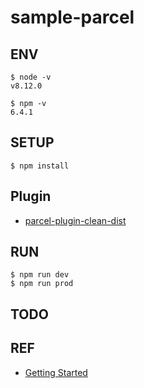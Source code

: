 # sample-parcel

## ENV
```
$ node -v
v8.12.0

$ npm -v
6.4.1
```

## SETUP
```
$ npm install
```

## Plugin
* [parcel-plugin-clean-dist](https://www.npmjs.com/package/parcel-plugin-clean-dist)

## RUN
```
$ npm run dev
$ npm run prod
```

## TODO

## REF
* [Getting Started](https://parceljs.org/getting_started.html)
